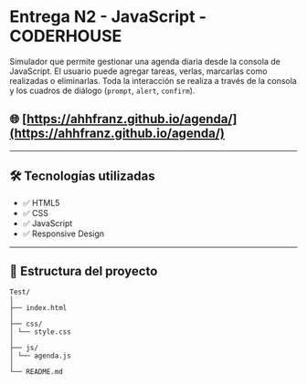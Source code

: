 # Entrega N2 - JavaScript - CODERHOUSE

Simulador que permite gestionar una agenda diaria desde la consola de JavaScript. El usuario puede agregar tareas, verlas, marcarlas como realizadas o eliminarlas. Toda la interacción se realiza a través de la consola y los cuadros de diálogo (<code>prompt</code>, <code>alert</code>, <code>confirm</code>).

## 🌐 [https://ahhfranz.github.io/agenda/](https://ahhfranz.github.io/agenda/)

---

## 🛠 Tecnologías utilizadas

- ✅ HTML5
- ✅ CSS
- ✅ JavaScript
- ✅ Responsive Design

---

## 📁 Estructura del proyecto

```
Test/
│
├── index.html
│
├── css/
│ └── style.css
│
├── js/
│ └── agenda.js
│
└── README.md
```
